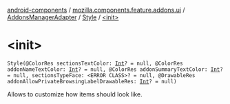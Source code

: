 [android-components](../../../index.md) / [mozilla.components.feature.addons.ui](../../index.md) / [AddonsManagerAdapter](../index.md) / [Style](index.md) / [&lt;init&gt;](./-init-.md)

# &lt;init&gt;

`Style(@ColorRes sectionsTextColor: `[`Int`](https://kotlinlang.org/api/latest/jvm/stdlib/kotlin/-int/index.html)`? = null, @ColorRes addonNameTextColor: `[`Int`](https://kotlinlang.org/api/latest/jvm/stdlib/kotlin/-int/index.html)`? = null, @ColorRes addonSummaryTextColor: `[`Int`](https://kotlinlang.org/api/latest/jvm/stdlib/kotlin/-int/index.html)`? = null, sectionsTypeFace: <ERROR CLASS>? = null, @DrawableRes addonAllowPrivateBrowsingLabelDrawableRes: `[`Int`](https://kotlinlang.org/api/latest/jvm/stdlib/kotlin/-int/index.html)`? = null)`

Allows to customize how items should look like.

